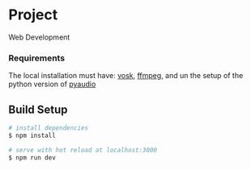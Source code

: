 # Project
Web Development
### Requirements
The local installation must have:
  [vosk](https://alphacephei.com/vosk/install), 
  [ffmpeg](https://ffmpeg.org/download.html),
  and un the setup of the python version of [pyaudio](https://pypi.org/project/PyAudio/#files)

## Build Setup

```bash
# install dependencies
$ npm install

# serve with hot reload at localhost:3000
$ npm run dev

```
 
